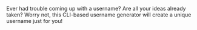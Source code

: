 Ever had trouble coming up with a username? Are all your ideas already taken?
Worry not, this CLI-based username generator will create a unique username just for you!
